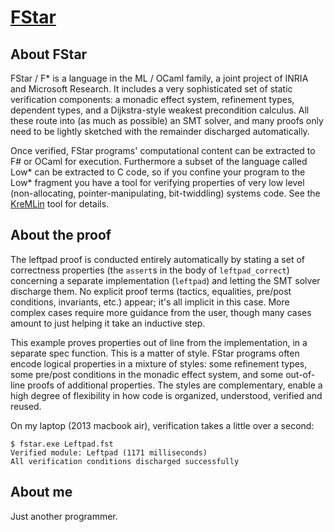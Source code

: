# [FStar](https://www.fstar-lang.org/)

## About FStar

FStar / F* is a language in the ML / OCaml family, a joint project of INRIA and Microsoft Research. It includes a very sophisticated set of static verification components: a monadic effect system, refinement types, dependent types, and a Dijkstra-style weakest precondition calculus. All these route into (as much as possible) an SMT solver, and many proofs only need to be lightly sketched with the remainder discharged automatically.

Once verified, FStar programs' computational content can be extracted to F# or OCaml for execution. Furthermore a subset of the language called Low* can be extracted to C code, so if you confine your program to the Low* fragment you have a tool for verifying properties of very low level (non-allocating, pointer-manipulating, bit-twiddling) systems code. See the [KreMLin](https://github.com/FStarLang/kremlin) tool for details.

## About the proof

The leftpad proof is conducted entirely automatically by stating a set of correctness properties (the `assert`s in the body of `leftpad_correct`) concerning a separate implementation (`leftpad`) and letting the SMT solver discharge them. No explicit proof terms (tactics, equalities, pre/post conditions, invariants, etc.) appear; it's all implicit in this case. More complex cases require more guidance from the user, though many cases amount to just helping it take an inductive step.

This example proves properties out of line from the implementation, in a separate spec function. This is a matter of style. FStar programs often encode logical properties in a mixture of styles: some refinement types, some pre/post conditions in the monadic effect system, and some out-of-line proofs of additional properties. The styles are complementary, enable a high degree of flexibility in how code is organized, understood, verified and reused.

On my laptop (2013 macbook air), verification takes a little over a second:

```
$ fstar.exe Leftpad.fst
Verified module: Leftpad (1171 milliseconds)
All verification conditions discharged successfully
```

## About me

Just another programmer.